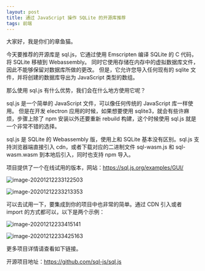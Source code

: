 ```yaml
---
layout: post
title: 通过 JavaScript 操作 SQLite 的开源库推荐
tags: 前端
---
```


大家好，我是你们的章鱼猫。

今天要推荐的开源库是 sql.js，它通过使用 Emscripten 编译 SQLite 的 C 代码，将 SQLite 移植到 Webassembly。 同时它使用存储在内存中的虚拟数据库文件，因此不能够保留对数据库所做的更改。 但是，它允许您导入任何现有的 sqlite 文件，并将创建的数据库导出为 JavaScript 类型的数组。

那么使用 sql.js 有什么优势，我们会在什么地方使用它呢？

sql.js 是一个简单的 JavaScript 文件，可以像任何传统的 JavaScript 库一样使用。 但是在开发 electron 应用的时候，如果想要使用 sqlite3，就会有些许麻烦，步骤上除了 npm 安装以外还要重新 rebuild 构建，这个时候使用 sql.js 就是一个非常不错的选择。

sql.js 是 SQLite 的 Webassembly 版，使用上和 SQLite 基本没有区别。sql.js 支持浏览器端直接引入 cdn，或者下载对应的二进制文件 sql-wasm.js 和 sql-wasm.wasm 到本地后引入，同时也支持 npm 导入。

项目提供了一个在线试用的版本，网站：https://sql.js.org/examples/GUI/

![image-20201212233122503](https://raw.githubusercontent.com/ZhuPeng/pic/master/images/compress_image-20201212233122503.png)

![image-20201212233213353](https://raw.githubusercontent.com/ZhuPeng/pic/master/images/compress_image-20201212233213353.png)

可以去试用一下，要集成到你的项目中也非常的简单。通过 CDN 引入或者 import 的方式都可以，以下是两个示例：

![image-20201212233415141](https://raw.githubusercontent.com/ZhuPeng/pic/master/images/compress_image-20201212233415141.png)

![image-20201212233425163](https://raw.githubusercontent.com/ZhuPeng/pic/master/images/compress_image-20201212233425163.png)

更多项目详情请查看如下链接。

开源项目地址：https://github.com/sql-js/sql.js